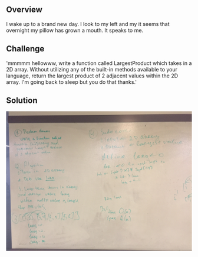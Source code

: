 ## Overview
I wake up to a brand new day. I look to my left and my it seems that overnight my pillow has grown a mouth. It speaks to me.

## Challenge
'mmmmm hellowww, write a function called LargestProduct which takes in a 2D array. Without utilizing any of the built-in methods available to your language, return the largest product of 2 adjacent values within the 2D array. I'm going back to sleep but you do that thanks.'

## Solution
![Solution](../../assets/04_largest_product.jpg)
